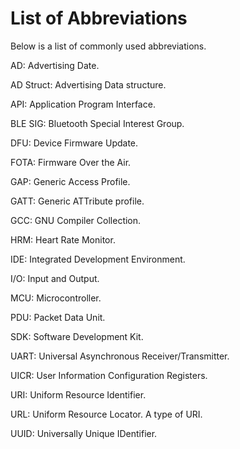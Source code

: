# List of Abbreviations

Below is a list of commonly used abbreviations. 

AD: Advertising Date. 

AD Struct: Advertising Data structure. 

API: Application Program Interface.

BLE SIG: Bluetooth Special Interest Group.

DFU: Device Firmware Update.

FOTA: Firmware Over the Air.

GAP: Generic Access Profile.

GATT: Generic ATTribute profile.

GCC: GNU Compiler Collection. 

HRM: Heart Rate Monitor. 

IDE: Integrated Development Environment.

I/O: Input and Output.

MCU: Microcontroller. 

PDU: Packet Data Unit.

SDK: Software Development Kit.

UART: Universal Asynchronous Receiver/Transmitter. 

UICR: User Information Configuration Registers.

URI: Uniform Resource Identifier.

URL: Uniform Resource Locator. A type of URI.

UUID: Universally Unique IDentifier. 

